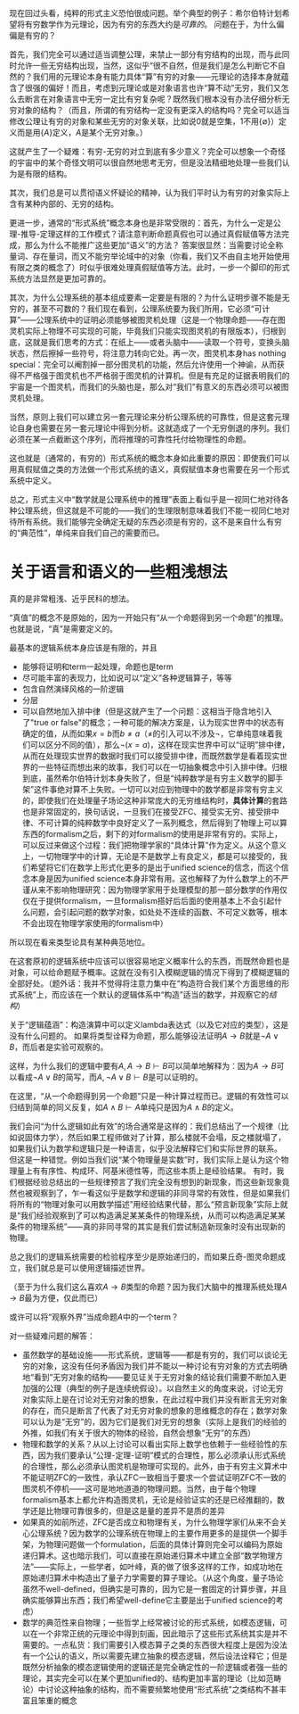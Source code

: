 现在回过头看，纯粹的形式主义恐怕很成问题。举个典型的例子：希尔伯特计划希望将有穷数学作为元理论，因为有穷的东西大约是*可靠的*。
问题在于，为什么偏偏是有穷的？

首先，我们完全可以通过适当调整公理，来禁止一部分有穷结构的出现，而与此同时允许一些无穷结构出现，当然，这似乎“很不自然，但是我们是怎么判断它不自然的？我们用的元理论本身有能力具体“算”有穷的对象——元理论的选择本身就蕴含了很强的偏好！而且，考虑到元理论或是对象语言也许“算不动”无穷，我们又怎么去断言在对象语言中无穷一定比有穷复杂呢？既然我们根本没有办法仔细分析无穷对象的结构？（而且，所谓的有穷结构一定没有更深入的结构吗？完全可以适当修改公理让有穷的对象和某些无穷的对象关联，比如说0就是空集，1不用$\{\emptyset\}$）定义而是用$\{A\}$定义，$A$是某个无穷对象。）

这就产生了一个疑难：有穷-无穷的对立到底有多少意义？完全可以想象一个奇怪的宇宙中的某个奇怪文明可以很自然地思考无穷，但是没法精细地处理一些我们认为是有限的结构。

其次，我们总是可以贯彻语义怀疑论的精神，认为我们平时认为有穷的对象实际上含有某种内部的、无穷的结构。

更进一步，通常的“形式系统”概念本身也是非常受限的：首先，为什么一定是公理-推导-定理这样的工作模式？请注意判断命题真假也可以通过真假赋值等方法完成，那么为什么不能推广这些更加“语义”的方法？
答案很显然：当需要讨论全称量词、存在量词，而又不能穷举论域中的对象（你看，我们又不由自主地开始使用有限之类的概念了）时似乎很难处理真假赋值等方法。此时，一步一个脚印的形式系统方法显然是更加可靠的。

其次，为什么公理系统的基本组成要素一定要是有限的？为什么证明步骤不能是无穷的，甚至不可数的？我们现在看到，公理系统要为我们所用，它必须“可计算”——公理系统中的证明必须能够被图灵机处理（这是一个物理命题——存在图灵机实际上物理不可实现的可能，毕竟我们只能实现图灵机的有限版本），归根到底，这就是我们思考的方式：在纸上——或者头脑中——读取一个符号，变换头脑状态，然后擦掉一些符号，将注意力转向它处。再一次，图灵机本身has nothing special：完全可以阉割掉一部分图灵机的功能，然后允许使用一个神谕，从而获得不严格强于图灵机也不严格弱于图灵机的计算机。但是有充足的证据表明我们的宇宙是一个图灵机，而我们的头脑也是，那么对“我们”有意义的东西必须可以被图灵机处理。

当然，原则上我们可以建立另一套元理论来分析公理系统的可靠性，但是这套元理论自身也需要在另一套元理论中得到分析。这就造成了一个无穷倒退的序列。我们必须在某一点截断这个序列，而将推理的可靠性托付给物理性的命题。

这也就是（通常的，有穷的）形式系统的概念本身如此重要的原因：即使我们可以用真假赋值之类的方法做一个形式系统的语义，真假赋值本身也需要在另一个形式系统中定义。

总之，形式主义中“数学就是公理系统中的推理”表面上看似乎是一视同仁地对待各种公理系统，但这就是不可能的——我们的生理限制意味着我们不能一视同仁地对待所有系统。我们能够完全确定无疑的东西必须是有穷的，这不是来自什么有穷的“典范性”，单纯来自我们自己的需要而已。

# 关于语言和语义的一些粗浅想法

真的是非常粗浅、近乎民科的想法。

“真值”的概念不是原始的，因为一开始只有“从一个命题得到另一个命题”的推理。也就是说，“真”是需要定义的。

最基本的逻辑系统本身应该是有限的，并且

- 能够将证明和term一起处理，命题也是term
- 尽可能丰富的表现力，比如说可以“定义”各种逻辑算子，等等
- 包含自然演绎风格的一阶逻辑
- 分层
- 可以自然地加入排中律（但是这就产生了一个问题：这相当于隐含地引入了"true or false"的概念；一种可能的解决方案是，认为现实世界中的状态有确定的值，从而如果$x=b$而$b \neq a$（$\neq$的引入可以不涉及$\lnot$，它单纯意味着我们可以区分不同的值），那么$\lnot(x=a)$，这样在现实世界中可以“证明”排中律，从而在处理现实世界的数据时我们可以接受排中律，而既然数学是看着现实世界的一些特征而想出来的故事，我们可以在一切抽象概念中引入排中律。归根到底，虽然希尔伯特计划本身失败了，但是“纯粹数学是有穷主义数学的脚手架”这件事绝对算不上失败。一切可以对应到物理中的数学都是非常有穷主义的，即使我们在处理量子场论这种非常庞大的无穷维结构时，**具体计算**的套路也是非常固定的，换句话说，一旦我们在接受ZFC、接受实无穷、接受排中律、不可计算的纯粹数学中良好定义了一系列概念，然后得到了物理上可以算东西的formalism之后，剩下的对formalism的使用是非常有穷的。实际上，可以反过来做这个过程：我们把物理学家的“具体计算”作为定义。从这个意义上，一切物理学中的计算，无论是不是数学上有良定义，都是可以接受的，我们希望将它们在数学上形式化更多的是出于unified science的信念，而这个信念本身是因为unified science本身非常有用。这也解释了为什么数学上的不严谨从来不影响物理研究：因为物理学家用于处理模型的那一部分数学的作用仅仅在于提供formalism，一旦formalism搭好后后面的使用基本上不会引起什么问题，会引起问题的数学对象，如处处不连续的函数、不可定义数等，根本不会出现在物理学家使用的formalism中）

所以现在看来类型论具有某种典范地位。

在这套原初的逻辑系统中应该可以很容易地定义概率什么的东西，而既然命题也是对象，可以给命题赋予概率。这就在没有引入模糊逻辑的情况下得到了模糊逻辑的全部好处。（题外话：我并不觉得将注意力集中在“构造符合我们某个方面思维的形式系统”上，而应该在一个默认的逻辑体系中“构造”适当的数学，并观察它的*结构*）

关于“逻辑蕴涵”：构造演算中可以定义lambda表达式（以及它对应的类型），这是没有什么问题的。
如果将类型诠释为命题，那么能够设法证明$A \to B$就是$\lnot A \lor B$，而后者是实验可观察的。

这样，为什么我们的逻辑中要有$A, A\to B \vdash B$可以简单地解释为：因为$A \to B$可以看成$\lnot A \lor B$的简写，而$A, \lnot A \lor B \vdash B$是可以证明的。

在这里，“从一个命题得到另一个命题”只是一种计算过程而已。逻辑的有效性可以归结到简单的同义反复，如$A \land B \vdash A$单纯只是因为$A \land B$的定义。

我们会问“为什么逻辑如此有效”的场合通常是这样的：我们总结出了一个规律（比如说固体力学），然后如果工程师做对了计算，那么楼就不会塌，反之楼就塌了，如果我们认为数学和逻辑只是一种语言，似乎没法解释它们和实际世界的联系。
但这是一种错觉。例如当我们说“某个物理量是实数”时，我们实际上是认为这个物理量上有有序性、构成环、阿基米德性等，而这些本质上是经验结果。
有时，我们根据经验总结出的一些规律预言了我们完全没有想到的新现象，而这些新现象竟然也被观察到了，乍一看这似乎是数学和逻辑的非同寻常的有效性，但是如果我们将所有的“物理对象可以用数学描述”用经验结果代替，那么“预言新现象”实际上就是“我们经验观察到了可以构造满足某某条件的物理系统，从而可以构造满足某某条件的物理系统”——真的非同寻常的其实是我们尝试制造新现象时没有出现新的物理。

总之我们的逻辑系统需要的检验程序至少是原始递归的，而如果丘奇-图灵命题成立，我们就总是可以使用逻辑描述世界。

（至于为什么我们这么喜欢$A \to B$类型的命题？因为我们大脑中的推理系统处理$A \to B$最为方便，仅此而已）

或许可以将“观察外界”当成命题$A$中的一个term？

对一些疑难问题的解答：

- 虽然数学的基础设施——形式系统，逻辑等——都是有穷的，我们可以谈论无穷的对象，这没有任何矛盾因为我们并不能以一种讨论有穷对象的方式去明确地“看到”无穷对象的结构——要见证关于无穷对象的结论我们需要不断加入更加强的公理（典型的例子是连续统假设）。以自然主义的角度来说，讨论无穷对象实际上是在讨论对无穷对象的想象，在此过程中我们并没有断言无穷对象的存在，而只是断言了代表了对无穷对象的想象的思维概念的存在；数学对象可以认为是“无穷”的，因为它们是我们对无穷的想象（实际上是我们的经验的外推，如我们有关于很大的物体的经验，自然会想象“无穷”的东西）
- 物理和数学的关系？从以上讨论可以看出实际上数学也依赖于一些经验性的东西，因为我们要承认“公理-定理-证明”模式的合理性，那么必须承认形式系统的合理性，那么必须承认图灵机是物理可实现的。此外，由于有穷主义算术中不能证明ZFC的一致性，承认ZFC一致相当于要求一个尝试证明ZFC不一致的图灵机不停机——这可是地地道道的物理问题。当然，由于每个物理formalism基本上都允许构造图灵机，无论是经验证实的还是已经推翻的，数学还是比物理可靠很多的，但是这是量的差异不是质的差异
- 如果真的如前所述，ZFC是否成立和物理有关，为什么物理学家们从来不会关心公理系统？因为数学的公理系统在物理上的主要作用更多的是提供一个脚手架，为物理问题做一个formulation，后面的具体计算则完全可以编码为原始递归算术。这也暗示我们，可以直接在原始递归算术中建立全部“数学物理方法”——实际上，一些学者，如叶峰，真的做了很多这样的工作，如成功地在原始递归算术中构造出了量子力学需要的算子理论。（从这个角度，量子场论虽然不well-defined，但确实是可靠的，因为它是一套固定的计算步骤，并且确实能够算出东西；我们希望well-define它主要是出于unified science的考虑）
- 数学的典范性来自物理；一些哲学上经常被讨论的形式系统，如模态逻辑，可以在一个非常正统的元理论中得到刻画，因此暗示了这些形式系统其实是并不需要的。一点私货：我们需要引入模态算子之类的东西很大程度上是因为没法有一个公认的语义，所以需要先建立抽象的模态逻辑，然后设法诠释它；但是既然分析抽象的模态逻辑使用的逻辑还是完全确定性的一阶逻辑或者强一些的理论，其实完全可以在某个更加unified的、结构更加丰富的理论（比如范畴论）中讨论这种抽象的结构，而不需要频繁地使用“形式系统”之类结构不甚丰富且笨重的概念